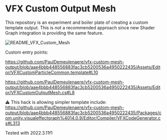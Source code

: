 # VFX Custom Output Mesh

This repository is an experiment and boiler plate of creating a custom template output. This is *not* a recommended approach since new Shader Graph integration is providing the same feature.

![README_VFX_Custom_Mesh](README_VFX_Custom_Mesh.gif)

Custom entry points:

https://github.com/PaulDemeulenaere/vfx-custom-mesh-output/blob/aae4bbb448556883fac3cb5200536a4950222435/Assets/Editor/VFXCustomParticleCommon.template#L10

https://github.com/PaulDemeulenaere/vfx-custom-mesh-output/blob/aae4bbb448556883fac3cb5200536a4950222435/Assets/Editor/VFXCustomOutputMesh.cs#L8

⚠️ This hack is allowing simpler template include:
https://github.com/PaulDemeulenaere/vfx-custom-mesh-output/blob/aae4bbb448556883fac3cb5200536a4950222435/Packages/com.unity.visualeffectgraph%4014.0.9/Editor/Compiler/VFXCodeGenerator.cs#L313

Tested with 2022.3.11f1
